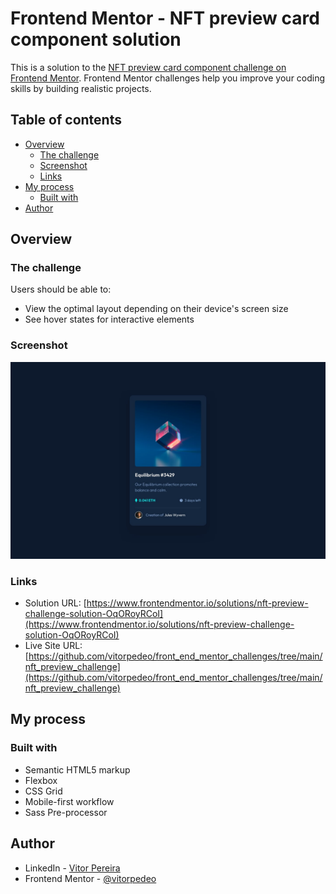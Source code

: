 # Frontend Mentor - NFT preview card component solution

This is a solution to the [NFT preview card component challenge on Frontend Mentor](https://www.frontendmentor.io/challenges/nft-preview-card-component-SbdUL_w0U). Frontend Mentor challenges help you improve your coding skills by building realistic projects. 

## Table of contents

- [Overview](#overview)
  - [The challenge](#the-challenge)
  - [Screenshot](#screenshot)
  - [Links](#links)
- [My process](#my-process)
  - [Built with](#built-with)
- [Author](#author)

## Overview

### The challenge

Users should be able to:

- View the optimal layout depending on their device's screen size
- See hover states for interactive elements

### Screenshot

![](./.github/screenshot.jpg)

### Links

- Solution URL: [https://www.frontendmentor.io/solutions/nft-preview-challenge-solution-OqORoyRCoI](https://www.frontendmentor.io/solutions/nft-preview-challenge-solution-OqORoyRCoI)
- Live Site URL: [https://github.com/vitorpedeo/front_end_mentor_challenges/tree/main/nft_preview_challenge](https://github.com/vitorpedeo/front_end_mentor_challenges/tree/main/nft_preview_challenge)

## My process

### Built with

- Semantic HTML5 markup
- Flexbox
- CSS Grid
- Mobile-first workflow
- Sass Pre-processor

## Author

- LinkedIn - [Vitor Pereira](https://www.linkedin.com/in/vitor-pereira-309a7319b/)
- Frontend Mentor - [@vitorpedeo](https://www.frontendmentor.io/profile/vitorpedeo)
